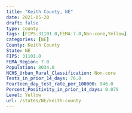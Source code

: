 ```yaml
---
title: "Keith County, NE"
date: 2021-05-20
draft: false
type: county
tags: [FIPS:31101.0,FEMA:7.0,Non-core,Yellow]
categories: [NE]
County: Keith County
State: NE
FIPS: 31101.0
FEMA_Region: 7.0
Population: 8034.0
NCHS_Urban_Rural_Classification: Non-core
Tests_in_prior_14_days: 76.0
Fourteen_day_test_rate_per_100000: 946.0
Percent_Positivity_in_prior_14_days: 0.079
Level: Yellow
url: /states/NE/keith-county
---
```



